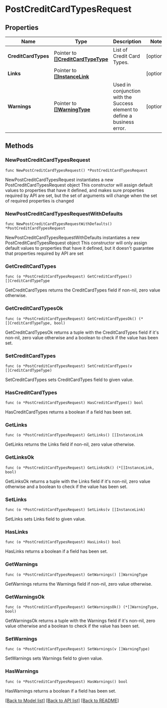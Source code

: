 # PostCreditCardTypesRequest

## Properties

Name | Type | Description | Notes
------------ | ------------- | ------------- | -------------
**CreditCardTypes** | Pointer to [**[]CreditCardTypeType**](CreditCardTypeType.md) | List of Credit Card Types. | [optional] 
**Links** | Pointer to [**[]InstanceLink**](InstanceLink.md) |  | [optional] 
**Warnings** | Pointer to [**[]WarningType**](WarningType.md) | Used in conjunction with the Success element to define a business error. | [optional] 

## Methods

### NewPostCreditCardTypesRequest

`func NewPostCreditCardTypesRequest() *PostCreditCardTypesRequest`

NewPostCreditCardTypesRequest instantiates a new PostCreditCardTypesRequest object
This constructor will assign default values to properties that have it defined,
and makes sure properties required by API are set, but the set of arguments
will change when the set of required properties is changed

### NewPostCreditCardTypesRequestWithDefaults

`func NewPostCreditCardTypesRequestWithDefaults() *PostCreditCardTypesRequest`

NewPostCreditCardTypesRequestWithDefaults instantiates a new PostCreditCardTypesRequest object
This constructor will only assign default values to properties that have it defined,
but it doesn't guarantee that properties required by API are set

### GetCreditCardTypes

`func (o *PostCreditCardTypesRequest) GetCreditCardTypes() []CreditCardTypeType`

GetCreditCardTypes returns the CreditCardTypes field if non-nil, zero value otherwise.

### GetCreditCardTypesOk

`func (o *PostCreditCardTypesRequest) GetCreditCardTypesOk() (*[]CreditCardTypeType, bool)`

GetCreditCardTypesOk returns a tuple with the CreditCardTypes field if it's non-nil, zero value otherwise
and a boolean to check if the value has been set.

### SetCreditCardTypes

`func (o *PostCreditCardTypesRequest) SetCreditCardTypes(v []CreditCardTypeType)`

SetCreditCardTypes sets CreditCardTypes field to given value.

### HasCreditCardTypes

`func (o *PostCreditCardTypesRequest) HasCreditCardTypes() bool`

HasCreditCardTypes returns a boolean if a field has been set.

### GetLinks

`func (o *PostCreditCardTypesRequest) GetLinks() []InstanceLink`

GetLinks returns the Links field if non-nil, zero value otherwise.

### GetLinksOk

`func (o *PostCreditCardTypesRequest) GetLinksOk() (*[]InstanceLink, bool)`

GetLinksOk returns a tuple with the Links field if it's non-nil, zero value otherwise
and a boolean to check if the value has been set.

### SetLinks

`func (o *PostCreditCardTypesRequest) SetLinks(v []InstanceLink)`

SetLinks sets Links field to given value.

### HasLinks

`func (o *PostCreditCardTypesRequest) HasLinks() bool`

HasLinks returns a boolean if a field has been set.

### GetWarnings

`func (o *PostCreditCardTypesRequest) GetWarnings() []WarningType`

GetWarnings returns the Warnings field if non-nil, zero value otherwise.

### GetWarningsOk

`func (o *PostCreditCardTypesRequest) GetWarningsOk() (*[]WarningType, bool)`

GetWarningsOk returns a tuple with the Warnings field if it's non-nil, zero value otherwise
and a boolean to check if the value has been set.

### SetWarnings

`func (o *PostCreditCardTypesRequest) SetWarnings(v []WarningType)`

SetWarnings sets Warnings field to given value.

### HasWarnings

`func (o *PostCreditCardTypesRequest) HasWarnings() bool`

HasWarnings returns a boolean if a field has been set.


[[Back to Model list]](../README.md#documentation-for-models) [[Back to API list]](../README.md#documentation-for-api-endpoints) [[Back to README]](../README.md)


